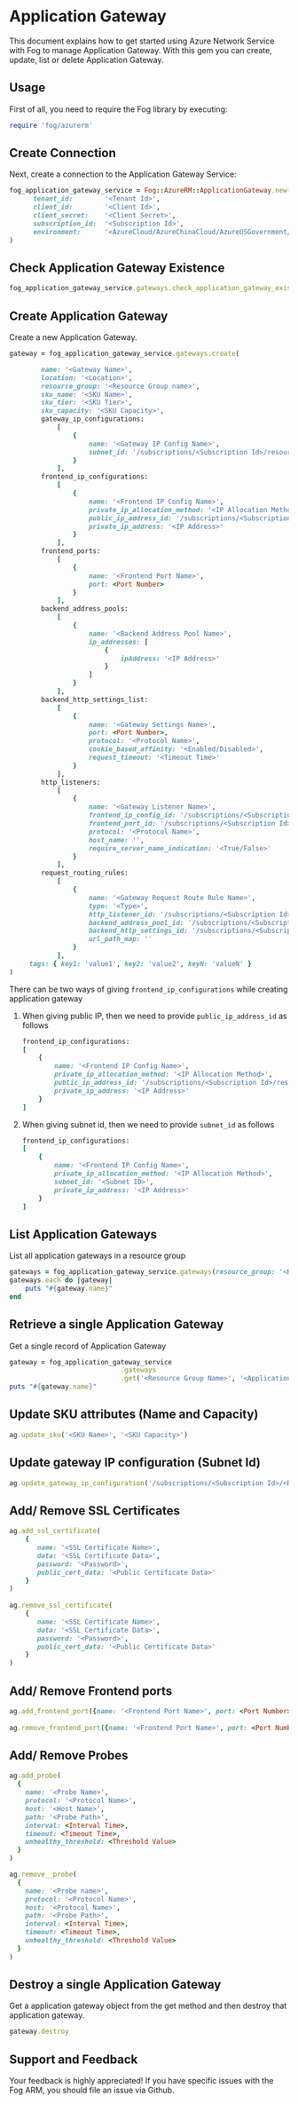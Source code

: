 # Application Gateway

This document explains how to get started using Azure Network Service with Fog to manage Application Gateway. With this gem you can create, update, list or delete Application Gateway.

## Usage

First of all, you need to require the Fog library by executing:

```ruby
require 'fog/azurerm'
```
## Create Connection

Next, create a connection to the Application Gateway Service:

```ruby
fog_application_gateway_service = Fog::AzureRM::ApplicationGateway.new(
      tenant_id:        '<Tenant Id>',                                                           # Tenant Id of Azure Active Directory Application
      client_id:        '<Client Id>',                                                           # Client Id of Azure Active Directory Application
      client_secret:    '<Client Secret>',                                                       # Client Secret of Azure Active Directory Application
      subscription_id:  '<Subscription Id>',                                                     # Subscription Id of an Azure Account
      environment:      '<AzureCloud/AzureChinaCloud/AzureUSGovernment/AzureGermanCloud>'        # Azure cloud environment. Default is AzureCloud.
)
```

## Check Application Gateway Existence

```ruby
fog_application_gateway_service.gateways.check_application_gateway_exists('<Resource Group Name>', '<Gateway Name>')

```

## Create Application Gateway

Create a new Application Gateway.

```ruby
gateway = fog_application_gateway_service.gateways.create(

        name: '<Gateway Name>',
        location: '<Location>',
        resource_group: '<Resource Group name>',
        sku_name: '<SKU Name>',
        sku_tier: '<SKU Tier>',
        sku_capacity: '<SKU Capacity>',
        gateway_ip_configurations:
            [
                {
                    name: '<Gateway IP Config Name>',
                    subnet_id: '/subscriptions/<Subscription Id>/resourcegroups/<Resource Group Name>/providers/Microsoft.Network/virtualNetworks/<Virtual Network Name>/subnets/<Subnet Name>'
                }
            ],
        frontend_ip_configurations:
            [
                {
                    name: '<Frontend IP Config Name>',
                    private_ip_allocation_method: '<IP Allocation Method>',
                    public_ip_address_id: '/subscriptions/<Subscription Id>/resourcegroups/<Resource Group Name>/providers/Microsoft.Network/publicIPAddresses/<Public IP Address Name>',
                    private_ip_address: '<IP Address>'
                }
            ],
        frontend_ports:
            [
                {
                    name: '<Frontend Port Name>',
                    port: <Port Number>
                }
            ],
        backend_address_pools:
            [
                {
                    name: '<Backend Address Pool Name>',
                    ip_addresses: [
                        {
                            ipAddress: '<IP Address>'
                        }
                    ]
                }
            ],
        backend_http_settings_list:
            [
                {
                    name: '<Gateway Settings Name>',
                    port: <Port Number>,
                    protocol: '<Protocol Name>',
                    cookie_based_affinity: '<Enabled/Disabled>',
                    request_timeout: '<Timeout Time>'
                }
            ],
        http_listeners:
            [
                {
                    name: '<Gateway Listener Name>',
                    frontend_ip_config_id: '/subscriptions/<Subscription Id>/resourceGroups/<Resource Group Name>/providers/Microsoft.Network/applicationGateways/<Gateway Name>/frontendIPConfigurations/<Frontend IP Config Name>',
                    frontend_port_id: '/subscriptions/<Subscription Id>/resourceGroups/<Resource Group Name>/providers/Microsoft.Network/applicationGateways/<Gateway Name>/frontendPorts/<Frontend Port Name>',
                    protocol: '<Protocol Name>',
                    host_name: '',
                    require_server_name_indication: '<True/False>'
                }
            ],
        request_routing_rules:
            [
                {
                    name: '<Gateway Request Route Rule Name>',
                    type: '<Type>',
                    http_listener_id: '/subscriptions/<Subscription Id>/resourceGroups/<Resource Group Name>/providers/Microsoft.Network/applicationGateways/<Gateway Name>/httpListeners/<Gateway Listener Name>',
                    backend_address_pool_id: '/subscriptions/<Subscription Id>/resourceGroups/<Resource Group Name>/providers/Microsoft.Network/applicationGateways/<Gateway Name>/backendAddressPools/<Backend Address Pool Name>',
                    backend_http_settings_id: '/subscriptions/<Subscription Id>/resourceGroups/<Resource Group Name>/providers/Microsoft.Network/applicationGateways/<Gateway Name>/backendHttpSettingsCollection/<Gateway Settings Name>',
                    url_path_map: ''
                }
            ],
	 tags: { key1: 'value1', key2: 'value2', keyN: 'valueN' }                          # [Optional]
)
```

There can be two ways of giving `frontend_ip_configurations` while creating application gateway

1. When giving public IP, then we need to provide `public_ip_address_id` as follows

	```ruby
	frontend_ip_configurations:
	[
		{
			name: '<Frontend IP Config Name>',
			private_ip_allocation_method: '<IP Allocation Method>',
			public_ip_address_id: '/subscriptions/<Subscription Id>/resourcegroups/<Resource Group Name>/providers/Microsoft.Network/publicIPAddresses/<Public IP Address Name>',
			private_ip_address: '<IP Address>'
		}
	]
2. When giving subnet id, then we need to provide `subnet_id` as follows

	```ruby
	frontend_ip_configurations:
	[
		{
			name: '<Frontend IP Config Name>',
			private_ip_allocation_method: '<IP Allocation Method>',
			subnet_id: '<Subnet ID>',
			private_ip_address: '<IP Address>'
		}
	]
## List Application Gateways

List all application gateways in a resource group

```ruby
gateways = fog_application_gateway_service.gateways(resource_group: '<Resource Group Name>')
gateways.each do |gateway|
	puts "#{gateway.name}"
end
```

## Retrieve a single Application Gateway

Get a single record of Application Gateway

```ruby
gateway = fog_application_gateway_service
                            .gateways
                            .get('<Resource Group Name>', '<Application Gateway Name>')
puts "#{gateway.name}"
```


## Update SKU attributes (Name and Capacity)                

```ruby
ag.update_sku('<SKU Name>', '<SKU Capacity>')
```

## Update gateway IP configuration (Subnet Id) 


```ruby
ag.update_gateway_ip_configuration('/subscriptions/<Subscription Id>/<Resource Group Name>/<Gateway Name>/providers/Microsoft.Network/virtualNetworks/<Virtual Network Name>/subnets/<Subnet Name>')
```

## Add/ Remove SSL Certificates 

```ruby
ag.add_ssl_certificate(
	{
       name: '<SSL Certificate Name>',
       data: '<SSL Certificate Data>',
       password: '<Password>',
       public_cert_data: '<Public Certificate Data>'
	}
)
    
ag.remove_ssl_certificate(
	{
       name: '<SSL Certificate Name>',
       data: '<SSL Certificate Data>',
       password: '<Password>',
       public_cert_data: '<Public Certificate Data>'
	}
)
```

## Add/ Remove Frontend ports    

```ruby
ag.add_frontend_port({name: '<Frontend Port Name>', port: <Port Number>})
    
ag.remove_frontend_port({name: '<Frontend Port Name>', port: <Port Number>})
```

## Add/ Remove Probes    

```ruby
ag.add_probe(
  {
    name: '<Probe Name>',
    protocol: '<Protocol Name>',
    host: '<Host Name>',
    path: '<Probe Path>',
    interval: <Interval Time>, 
    timeout: <Timeout Time>,
    unhealthy_threshold: <Threshold Value>
  }
)

ag.remove__probe(
  {
    name: '<Probe name>',
    protocol: '<Protocol Name>',
    host: '<Protocol Name>',
    path: '<Probe Path>',
    interval: <Interval Time>, 
    timeout: <Timeout Time>,
    unhealthy_threshold: <Threshold Value>
  }
)
```

## Destroy a single Application Gateway

Get a application gateway object from the get method and then destroy that application gateway.

```ruby
gateway.destroy
```

## Support and Feedback
Your feedback is highly appreciated! If you have specific issues with the Fog ARM, you should file an issue via Github.
